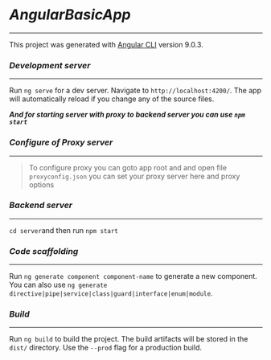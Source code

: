 # ***AngularBasicApp***
----

This project was generated with [Angular CLI](https://github.com/angular/angular-cli) version 9.0.3.

### ***Development server***
---

Run `ng serve` for a dev server. Navigate to `http://localhost:4200/`. The app will automatically reload if you change any of the source files.

***And for starting server with proxy to backend server you can use `npm start`***

### ***Configure of Proxy server***
---
> To configure proxy you can goto app root and and open file `proxyconfig.json` you can set your proxy server here and proxy options

### ***Backend server***
---
`cd server`and then run `npm start`

### ***Code scaffolding***
---

Run `ng generate component component-name` to generate a new component. You can also use `ng generate directive|pipe|service|class|guard|interface|enum|module`.

### ***Build***
---

Run `ng build` to build the project. The build artifacts will be stored in the `dist/` directory. Use the `--prod` flag for a production build.


